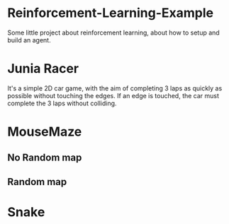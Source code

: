 # Reinforcement-Learning-Example
Some little project about reinforcement learning, about how to setup and build an agent.
# Junia Racer

It's a simple 2D car game, with the aim of completing 3 laps as quickly as possible without touching the edges. If an edge is touched, the car must complete the 3 laps without colliding.

# MouseMaze
## No Random map
## Random map

# Snake
